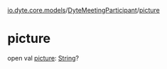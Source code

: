 [io.dyte.core.models](../index.md)/[DyteMeetingParticipant](index.md)/[picture](picture.md)

# picture


open val [picture](picture.md): [String](https://kotlinlang.org/api/latest/jvm/stdlib/kotlin/-string/index.html)?
